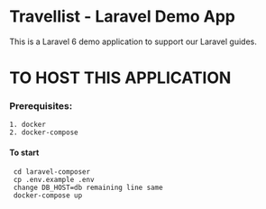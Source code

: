 # Travellist - Laravel Demo App

This is a Laravel 6 demo application to support our Laravel guides.

# TO HOST THIS APPLICATION

### Prerequisites:
    1. docker 
    2. docker-compose
#### To start 
     cd laravel-composer
     cp .env.example .env
     change DB_HOST=db remaining line same
     docker-compose up 
